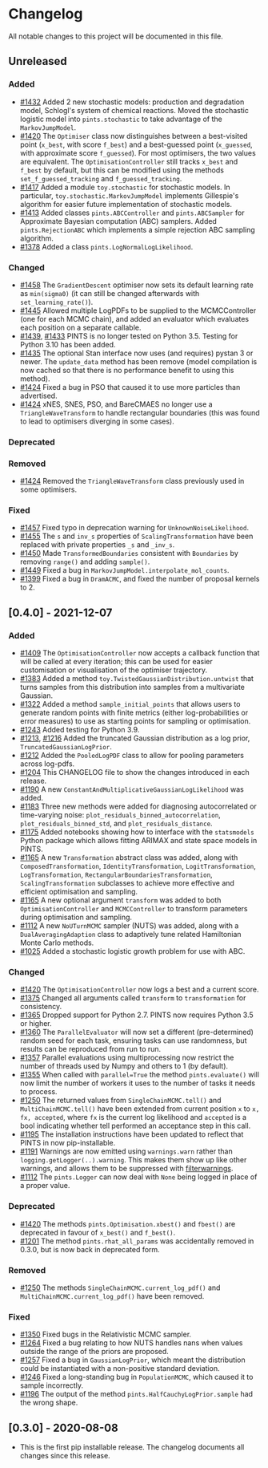 # Changelog

All notable changes to this project will be documented in this file.

## Unreleased

### Added
- [#1432](https://github.com/pints-team/pints/pull/1432) Added 2 new stochastic models: production and degradation model, Schlogl's system of chemical reactions. Moved the stochastic logistic model into `pints.stochastic` to take advantage of the `MarkovJumpModel`.
- [#1420](https://github.com/pints-team/pints/pull/1420) The `Optimiser` class now distinguishes between a best-visited point (`x_best`, with score `f_best`) and a best-guessed point (`x_guessed`, with approximate score `f_guessed`). For most optimisers, the two values are equivalent. The `OptimisationController` still tracks `x_best` and `f_best` by default, but this can be modified using the methods `set_f_guessed_tracking` and `f_guessed_tracking`.
- [#1417](https://github.com/pints-team/pints/pull/1417) Added a module `toy.stochastic` for stochastic models. In particular, `toy.stochastic.MarkovJumpModel` implements Gillespie's algorithm for easier future implementation of stochastic models.
- [#1413](https://github.com/pints-team/pints/pull/1413) Added classes `pints.ABCController` and `pints.ABCSampler` for Approximate Bayesian computation (ABC) samplers. Added `pints.RejectionABC` which implements a simple rejection ABC sampling algorithm.
- [#1378](https://github.com/pints-team/pints/pull/1378) Added a class `pints.LogNormalLogLikelihood`.

### Changed
- [#1458](https://github.com/pints-team/pints/pull/1458) The `GradientDescent` optimiser now sets its default learning rate as `min(sigma0)` (it can still be changed afterwards with `set_learning_rate()`).
- [#1445](https://github.com/pints-team/pints/pull/1445) Allowed multiple LogPDFs to be supplied to the MCMCController (one for each MCMC chain), and added an evaluator which evaluates each position on a separate callable.
- [#1439](https://github.com/pints-team/pints/pull/1439), [#1433](https://github.com/pints-team/pints/pull/1433) PINTS is no longer tested on Python 3.5. Testing for Python 3.10 has been added.
- [#1435](https://github.com/pints-team/pints/pull/1435) The optional Stan interface now uses (and requires) pystan 3 or newer. The ``update_data`` method has been remove (model compilation is now cached so that there is no performance benefit to using this method).
- [#1424](https://github.com/pints-team/pints/pull/1424) Fixed a bug in PSO that caused it to use more particles than advertised.
- [#1424](https://github.com/pints-team/pints/pull/1424) xNES, SNES, PSO, and BareCMAES no longer use a `TriangleWaveTransform` to handle rectangular boundaries (this was found to lead to optimisers diverging in some cases).

### Deprecated

### Removed
- [#1424](https://github.com/pints-team/pints/pull/1424) Removed the `TriangleWaveTransform` class previously used in some optimisers.

### Fixed
- [#1457](https://github.com/pints-team/pints/pull/1457) Fixed typo in deprecation warning for `UnknownNoiseLikelihood`.
- [#1455](https://github.com/pints-team/pints/pull/1455) The `s` and `inv_s` properties of `ScalingTransformation` have been replaced with private properties `_s` and `_inv_s`.
- [#1450](https://github.com/pints-team/pints/pull/1450) Made `TransformedBoundaries` consistent with `Boundaries` by removing `range()` and adding `sample()`.
- [#1449](https://github.com/pints-team/pints/pull/1449) Fixed a bug in `MarkovJumpModel.interpolate_mol_counts`.
- [#1399](https://github.com/pints-team/pints/pull/1339) Fixed a bug in `DramACMC`, and fixed the number of proposal kernels to 2.


## [0.4.0] - 2021-12-07

### Added
- [#1409](https://github.com/pints-team/pints/pull/1409) The `OptimisationController` now accepts a callback function that will be called at every iteration; this can be used for easier customisation or visualisation of the optimiser trajectory.
- [#1383](https://github.com/pints-team/pints/pull/1383) Added a method `toy.TwistedGaussianDistribution.untwist` that turns samples from this distribution into samples from a multivariate Gaussian.
- [#1322](https://github.com/pints-team/pints/pull/1322) Added a method `sample_initial_points` that allows users to generate random points with finite metrics (either log-probabilities or error measures) to use as starting points for sampling or optimisation.
- [#1243](https://github.com/pints-team/pints/pull/1243) Added testing for Python 3.9.
- [#1213](https://github.com/pints-team/pints/pull/1213), [#1216](https://github.com/pints-team/pints/pull/1216) Added the truncated Gaussian distribution as a log prior, `TruncatedGaussianLogPrior`.
- [#1212](https://github.com/pints-team/pints/pull/1213) Added the `PooledLogPDF` class to allow for pooling parameters across log-pdfs.
- [#1204](https://github.com/pints-team/pints/pull/1204) This CHANGELOG file to show the changes introduced in each release.
- [#1190](https://github.com/pints-team/pints/pull/1190) A new `ConstantAndMultiplicativeGaussianLogLikelihood` was added.
- [#1183](https://github.com/pints-team/pints/pull/1183) Three new methods were added for diagnosing autocorrelated or time-varying noise: `plot_residuals_binned_autocorrelation`, `plot_residuals_binned_std`, and `plot_residuals_distance`.
- [#1175](https://github.com/pints-team/pints/pull/1175) Added notebooks showing how to interface with the `statsmodels` Python package which allows fitting ARIMAX and state space models in PINTS.
- [#1165](https://github.com/pints-team/pints/pull/1165) A new `Transformation` abstract class was added, along with `ComposedTransformation`, `IdentityTransformation`, `LogitTransformation`, `LogTransformation`, `RectangularBoundariesTransformation`, `ScalingTransformation` subclasses to achieve more effective and efficient optimisation and sampling.
- [#1165](https://github.com/pints-team/pints/pull/1165) A new optional argument `transform` was added to both `OptimisationController` and `MCMCController` to transform parameters during optimisation and sampling.
- [#1112](https://github.com/pints-team/pints/pull/1112) A new `NoUTurnMCMC` sampler (NUTS) was added, along with a `DualAveragingAdaption` class to adaptively tune related Hamiltonian Monte Carlo methods.
- [#1025](https://github.com/pints-team/pints/pull/1025) Added a stochastic logistic growth problem for use with ABC.

### Changed
- [#1420](https://github.com/pints-team/pints/pull/1420) The `OptimisationController` now logs a best and a current score.
- [#1375](https://github.com/pints-team/pints/pull/1375) Changed all arguments called `transform` to `transformation` for consistency.
- [#1365](https://github.com/pints-team/pints/pull/1365) Dropped support for Python 2.7. PINTS now requires Python 3.5 or higher.
- [#1360](https://github.com/pints-team/pints/pull/1360) The `ParallelEvaluator` will now set a different (pre-determined) random seed for each task, ensuring tasks can use randomness, but results can be reproduced from run to run.
- [#1357](https://github.com/pints-team/pints/pull/1357) Parallel evaluations using multiprocessing now restrict the number of threads used by Numpy and others to 1 (by default).
- [#1355](https://github.com/pints-team/pints/pull/1355) When called with `parallel=True` the method `pints.evaluate()` will now limit the number of workers it uses to the number of tasks it needs to process.
- [#1250](https://github.com/pints-team/pints/pull/1250) The returned values from `SingleChainMCMC.tell()` and `MultiChainMCMC.tell()` have been extended from current position `x` to `x, fx, accepted`, where `fx` is the current log likelihood and `accepted` is a bool indicating whether tell performed an acceptance step in this call.
- [#1195](https://github.com/pints-team/pints/pull/1195) The installation instructions have been updated to reflect that PINTS in now pip-installable.
- [#1191](https://github.com/pints-team/pints/pull/1191) Warnings are now emitted using `warnings.warn` rather than `logging.getLogger(..).warning`. This makes them show up like other warnings, and allows them to be suppressed with [filterwarnings](https://docs.python.org/3/library/warnings.html#warnings.filterwarnings).
- [#1112](https://github.com/pints-team/pints/pull/1112) The `pints.Logger` can now deal with `None` being logged in place of a proper value.

### Deprecated
- [#1420](https://github.com/pints-team/pints/pull/1420) The methods `pints.Optimisation.xbest()` and `fbest()` are deprecated in favour of `x_best()` and `f_best()`.
- [#1201](https://github.com/pints-team/pints/pull/1201) The method `pints.rhat_all_params` was accidentally removed in 0.3.0, but is now back in deprecated form.

### Removed
- [#1250](https://github.com/pints-team/pints/pull/1250) The methods `SingleChainMCMC.current_log_pdf()` and `MultiChainMCMC.current_log_pdf()` have been removed.

### Fixed
- [#1350](https://github.com/pints-team/pints/pull/1350) Fixed bugs in the Relativistic MCMC sampler.
- [#1264](https://github.com/pints-team/pints/pull/1264) Fixed a bug relating to how NUTS handles nans when values outside the range of the priors are proposed.
- [#1257](https://github.com/pints-team/pints/pull/1257) Fixed a bug in `GaussianLogPrior`, which meant the distribution could be instantiated with a non-positive standard deviation.
- [#1246](https://github.com/pints-team/pints/pull/1246) Fixed a long-standing bug in `PopulationMCMC`, which caused it to sample incorrectly.
- [#1196](https://github.com/pints-team/pints/pull/1196) The output of the method `pints.HalfCauchyLogPrior.sample` had the wrong shape.


## [0.3.0] - 2020-08-08
- This is the first pip installable release. The changelog documents all changes since this release.

